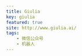 ```yaml
---
title: Giulia
key: giulia
featured: true
site: http://www.giulia.ai/
tags: 
    - 微信公众号
    - 机器人
---
```

